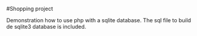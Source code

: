 #Shopping project

Demonstration how to use php with a sqlite database. The sql file to build de sqlite3 database is included.